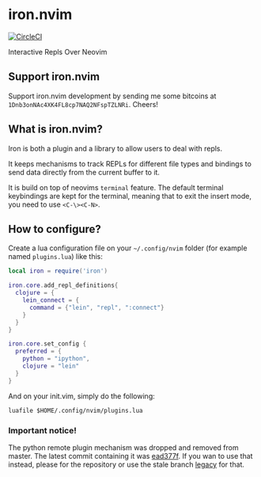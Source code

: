 # iron.nvim

[![CircleCI](https://circleci.com/gh/Vigemus/iron.nvim.svg?style=svg)](https://circleci.com/gh/Vigemus/iron.nvim)

Interactive Repls Over Neovim

## Support iron.nvim
Support iron.nvim development by sending me some bitcoins at `1Dnb3onNAc4XK4FL8cp7NAQ2NFspTZLNRi`.
Cheers!

## What is iron.nvim?

Iron is both a plugin and a library to allow users to deal with repls.

It keeps mechanisms to track REPLs for different file types and bindings to send data directly from the current buffer to it.

It is build on top of neovims `terminal` feature. The default terminal keybindings are kept for the terminal, meaning that to exit the insert mode, you need to use `<C-\><C-N>`.

## How to configure?

Create a lua configuration file on your `~/.config/nvim` folder (for example named `plugins.lua`) like this:

```lua
local iron = require('iron')

iron.core.add_repl_definitions{
  clojure = {
    lein_connect = {
      command = {"lein", "repl", ":connect"}
    }
  }
}

iron.core.set_config {
  preferred = {
    python = "ipython",
    clojure = "lein"
  }
}
```

And on your init.vim, simply do the following:

```vim
luafile $HOME/.config/nvim/plugins.lua
```

### Important notice!

The python remote plugin mechanism was dropped and removed from master. The latest commit containing it was [ead377f](https://github.com/Vigemus/iron.nvim/commits/ead377f).
If you wan to use that instead, please for the repository or use the stale branch [legacy](https://github.com/Vigemus/iron.nvim/commits/legacy) for that.


